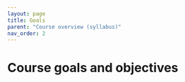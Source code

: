 ```yaml
---
layout: page
title: Goals
parent: "Course overview (syllabus)"
nav_order: 2
---
```


# Course goals and objectives
